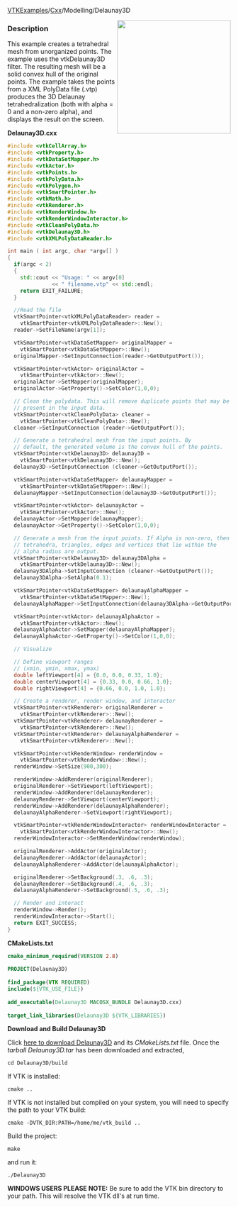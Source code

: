 [VTKExamples](/index/)/[Cxx](/Cxx)/Modelling/Delaunay3D

<img align="right" src="https://github.com/lorensen/VTKExamples/blob/gh-pages/Testing/Baseline/Modelling/TestDelaunay3D.png?raw=true" width="256" />

### Description
This example creates a tetrahedral mesh from unorganized points. The example uses the vtkDelaunay3D filter. The resulting mesh will be a solid convex hull of the original points. The example takes the points from a XML PolyData file (.vtp) produces the 3D Delaunay tetrahedralization (both with alpha = 0 and a non-zero alpha), and displays the result on the screen.

**Delaunay3D.cxx**
```c++
#include <vtkCellArray.h>
#include <vtkProperty.h>
#include <vtkDataSetMapper.h>
#include <vtkActor.h>
#include <vtkPoints.h>
#include <vtkPolyData.h>
#include <vtkPolygon.h>
#include <vtkSmartPointer.h>
#include <vtkMath.h>
#include <vtkRenderer.h>
#include <vtkRenderWindow.h>
#include <vtkRenderWindowInteractor.h>
#include <vtkCleanPolyData.h>
#include <vtkDelaunay3D.h>
#include <vtkXMLPolyDataReader.h>

int main ( int argc, char *argv[] )
{
  if(argc < 2)
  {
    std::cout << "Usage: " << argv[0]
              << " filename.vtp" << std::endl;
    return EXIT_FAILURE;
  }

  //Read the file
  vtkSmartPointer<vtkXMLPolyDataReader> reader =
    vtkSmartPointer<vtkXMLPolyDataReader>::New();
  reader->SetFileName(argv[1]);

  vtkSmartPointer<vtkDataSetMapper> originalMapper =
    vtkSmartPointer<vtkDataSetMapper>::New();
  originalMapper->SetInputConnection(reader->GetOutputPort());

  vtkSmartPointer<vtkActor> originalActor =
    vtkSmartPointer<vtkActor>::New();
  originalActor->SetMapper(originalMapper);
  originalActor->GetProperty()->SetColor(1,0,0);

  // Clean the polydata. This will remove duplicate points that may be
  // present in the input data.
  vtkSmartPointer<vtkCleanPolyData> cleaner =
    vtkSmartPointer<vtkCleanPolyData>::New();
  cleaner->SetInputConnection (reader->GetOutputPort());

  // Generate a tetrahedral mesh from the input points. By
  // default, the generated volume is the convex hull of the points.
  vtkSmartPointer<vtkDelaunay3D> delaunay3D =
    vtkSmartPointer<vtkDelaunay3D>::New();
  delaunay3D->SetInputConnection (cleaner->GetOutputPort());

  vtkSmartPointer<vtkDataSetMapper> delaunayMapper =
    vtkSmartPointer<vtkDataSetMapper>::New();
  delaunayMapper->SetInputConnection(delaunay3D->GetOutputPort());

  vtkSmartPointer<vtkActor> delaunayActor =
    vtkSmartPointer<vtkActor>::New();
  delaunayActor->SetMapper(delaunayMapper);
  delaunayActor->GetProperty()->SetColor(1,0,0);

  // Generate a mesh from the input points. If Alpha is non-zero, then
  // tetrahedra, triangles, edges and vertices that lie within the
  // alpha radius are output.
  vtkSmartPointer<vtkDelaunay3D> delaunay3DAlpha =
    vtkSmartPointer<vtkDelaunay3D>::New();
  delaunay3DAlpha->SetInputConnection (cleaner->GetOutputPort());
  delaunay3DAlpha->SetAlpha(0.1);

  vtkSmartPointer<vtkDataSetMapper> delaunayAlphaMapper =
    vtkSmartPointer<vtkDataSetMapper>::New();
  delaunayAlphaMapper->SetInputConnection(delaunay3DAlpha->GetOutputPort());

  vtkSmartPointer<vtkActor> delaunayAlphaActor =
    vtkSmartPointer<vtkActor>::New();
  delaunayAlphaActor->SetMapper(delaunayAlphaMapper);
  delaunayAlphaActor->GetProperty()->SetColor(1,0,0);

  // Visualize

  // Define viewport ranges
  // (xmin, ymin, xmax, ymax)
  double leftViewport[4] = {0.0, 0.0, 0.33, 1.0};
  double centerViewport[4] = {0.33, 0.0, 0.66, 1.0};
  double rightViewport[4] = {0.66, 0.0, 1.0, 1.0};

  // Create a renderer, render window, and interactor
  vtkSmartPointer<vtkRenderer> originalRenderer =
    vtkSmartPointer<vtkRenderer>::New();
  vtkSmartPointer<vtkRenderer> delaunayRenderer =
    vtkSmartPointer<vtkRenderer>::New();
  vtkSmartPointer<vtkRenderer> delaunayAlphaRenderer =
    vtkSmartPointer<vtkRenderer>::New();

  vtkSmartPointer<vtkRenderWindow> renderWindow =
    vtkSmartPointer<vtkRenderWindow>::New();
  renderWindow->SetSize(900,300);

  renderWindow->AddRenderer(originalRenderer);
  originalRenderer->SetViewport(leftViewport);
  renderWindow->AddRenderer(delaunayRenderer);
  delaunayRenderer->SetViewport(centerViewport);
  renderWindow->AddRenderer(delaunayAlphaRenderer);
  delaunayAlphaRenderer->SetViewport(rightViewport);

  vtkSmartPointer<vtkRenderWindowInteractor> renderWindowInteractor =
    vtkSmartPointer<vtkRenderWindowInteractor>::New();
  renderWindowInteractor->SetRenderWindow(renderWindow);

  originalRenderer->AddActor(originalActor);
  delaunayRenderer->AddActor(delaunayActor);
  delaunayAlphaRenderer->AddActor(delaunayAlphaActor);

  originalRenderer->SetBackground(.3, .6, .3);
  delaunayRenderer->SetBackground(.4, .6, .3);
  delaunayAlphaRenderer->SetBackground(.5, .6, .3);

  // Render and interact
  renderWindow->Render();
  renderWindowInteractor->Start();
  return EXIT_SUCCESS;
}
```
**CMakeLists.txt**
```cmake
cmake_minimum_required(VERSION 2.8)
 
PROJECT(Delaunay3D)
 
find_package(VTK REQUIRED)
include(${VTK_USE_FILE})
 
add_executable(Delaunay3D MACOSX_BUNDLE Delaunay3D.cxx)
 
target_link_libraries(Delaunay3D ${VTK_LIBRARIES})
```

**Download and Build Delaunay3D**

Click [here to download Delaunay3D](https://github.com/lorensen/VTKWikiExamplesTarballs/raw/master/Delaunay3D.tar) and its *CMakeLists.txt* file.
Once the *tarball Delaunay3D.tar* has been downloaded and extracted,
```
cd Delaunay3D/build 
```
If VTK is installed:
```
cmake ..
```
If VTK is not installed but compiled on your system, you will need to specify the path to your VTK build:
```
cmake -DVTK_DIR:PATH=/home/me/vtk_build ..
```
Build the project:
```
make
```
and run it:
```
./Delaunay3D
```
**WINDOWS USERS PLEASE NOTE:** Be sure to add the VTK bin directory to your path. This will resolve the VTK dll's at run time.


